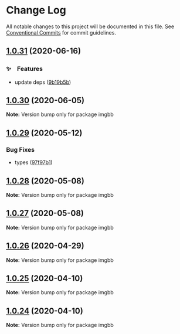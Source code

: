 # Change Log

All notable changes to this project will be documented in this file.
See [Conventional Commits](https://conventionalcommits.org) for commit guidelines.

## [1.0.31](https://github.com/bluelovers/ws-rest/compare/imgbb@1.0.30...imgbb@1.0.31) (2020-06-16)


### ✨　Features

*  update deps ([9b19b5b](https://github.com/bluelovers/ws-rest/commit/9b19b5bf40d40a9761fc01fe7daa630fcf4df1e8))





## [1.0.30](https://github.com/bluelovers/ws-rest/compare/imgbb@1.0.29...imgbb@1.0.30) (2020-06-05)

**Note:** Version bump only for package imgbb





## [1.0.29](https://github.com/bluelovers/ws-rest/compare/imgbb@1.0.28...imgbb@1.0.29) (2020-05-12)


### Bug Fixes

* types ([97f97b1](https://github.com/bluelovers/ws-rest/commit/97f97b1ef461c1e46893b1d2df329782e0e9a8da))





## [1.0.28](https://github.com/bluelovers/ws-rest/compare/imgbb@1.0.27...imgbb@1.0.28) (2020-05-08)

**Note:** Version bump only for package imgbb





## [1.0.27](https://github.com/bluelovers/ws-rest/compare/imgbb@1.0.26...imgbb@1.0.27) (2020-05-08)

**Note:** Version bump only for package imgbb





## [1.0.26](https://github.com/bluelovers/ws-rest/compare/imgbb@1.0.25...imgbb@1.0.26) (2020-04-29)

**Note:** Version bump only for package imgbb





## [1.0.25](https://github.com/bluelovers/ws-rest/compare/imgbb@1.0.24...imgbb@1.0.25) (2020-04-10)

**Note:** Version bump only for package imgbb





## [1.0.24](https://github.com/bluelovers/ws-rest/compare/imgbb@1.0.23...imgbb@1.0.24) (2020-04-10)

**Note:** Version bump only for package imgbb
